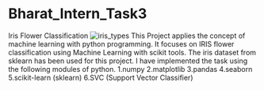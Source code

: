 # Bharat_Intern_Task3
Iris Flower Classification
![iris_types](https://github.com/NischalParulekar/Bharat_Intern_Task3/assets/140921179/b7d44ab3-40b4-41f1-907d-a92b8cec30d7)
This Project applies the concept of machine learning with python programming. It focuses on IRIS flower classification using Machine Learning with scikit tools.
The iris dataset from sklearn has been used for this project.
I have implemented the task using the following modules of python.
1.numpy
2.matplotlib
3.pandas
4.seaborn
5.scikit-learn (sklearn)
6.SVC (Support Vector Classifier)
